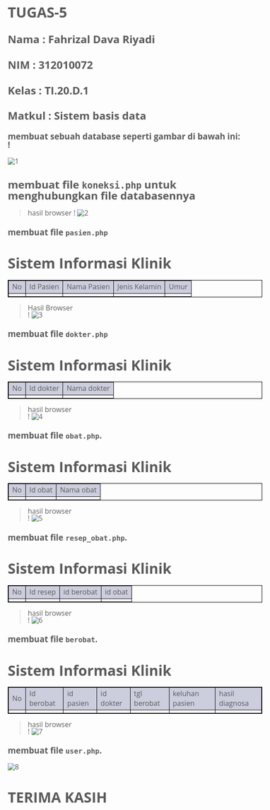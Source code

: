 
# TUGAS-5
## Nama : Fahrizal Dava Riyadi
## NIM : 312010072
## Kelas : TI.20.D.1
## Matkul : Sistem basis data

### membuat sebuah database seperti gambar di bawah ini:<br>!
![1](https://user-images.githubusercontent.com/101703423/170961823-7ff02092-8f94-4878-830a-3f4ed114aa10.jpeg)<br>

## membuat file `koneksi.php` untuk menghubungkan file databasennya

<?php
$host = "localhost";
$user = "admin_klinik";
$pass = "312010072";
$db = "klinik_312010072";

$conn = mysqli_connect($host, $user, $pass, $db);
if ($conn == false)
{
    echo "Koneksi ke server gagal.";
    die();
} else echo "Koneksi berhasil";
?>

> hasil browser !
> ![2](https://user-images.githubusercontent.com/101703423/170961829-46cb9532-bddb-468e-aec4-aba30be9a611.png)<br>

### membuat file `pasien.php`

<!DOCTYPE html>
<html>
<head>
    <title>Menampilkan Data Dari Database PHP </title>
    <style>
        table,tr,td {
            border: 1px solid black;
        }
        thead {
            background-color: #cccddd;
        }
    </style>
</head>
<body>
    <h1 style>Sistem Informasi Klinik</h1>
    <table>
        <thead>
            <tr>
                <td>No</td>
				<td>Id Pasien</td>
                <td>Nama Pasien</td>
                <td>Jenis Kelamin</td>
                <td>Umur</td>                
            </tr>
        </thead>
        <?php
        include "koneksi.php";
        $no = 1;
        $query = mysqli_query($conn, 'SELECT * FROM pasien');
        while ($data = mysqli_fetch_array($query)) {
        ?>
            <tr>
                <td><?php echo $no++ ?></td>
				<td><?php echo $data['id_pasien'] ?></td>
                <td><?php echo $data['nama_pasien'] ?></td>
                <td><?php echo $data['jenis_kelamin'] ?></td>
                <td><?php echo $data['umur'] ?></td>
            </tr>
        <?php } ?>
    </table>
</body>
<style css>
{
        margin: 0;
        padding: 0;
    }
    body {
        line-height:1;
        font-size:100%;
        font-family:'Open Sans', sans-serif;
        color:#5a5a5a;
    }
    #container {
        width: 980px;
        margin: 0 auto;
        box-shadow: 0 0 1em #cccccc;
    }
    /* header */
    header {
        padding: 20px;
    }
    header h1 {
        margin: 20px 10px;
        color: #b5b5b5;
    }
    </style>

> Hasil Browser <br>!
> ![3](https://user-images.githubusercontent.com/101703423/170964176-6adba8be-3d42-485b-89b4-ce9a0589558a.png) <br>

### membuat file `dokter.php`

<!DOCTYPE html>
<html>
<head>
    <title>Menampilkan Data Dari Database PHP </title>
    <style>
        table,tr,td {
            border: 1px solid black;
        }
        thead {
            background-color: #cccddd;
        }
    </style>
</head>
<body>
    <h1 style>Sistem Informasi Klinik</h1>
    <table>
        <thead>
            <tr>
                <td>No</td>
				<td>Id dokter</td>
                <td>Nama dokter</td>                
            </tr>
        </thead>
        <?php
        include "koneksi.php";
        $no = 1;
        $query = mysqli_query($conn, 'SELECT * FROM dokter');
        while ($data = mysqli_fetch_array($query)) {
        ?>
            <tr>
                <td><?php echo $no++ ?></td>
				<td><?php echo $data['id_dokter'] ?></td>
                <td><?php echo $data['nama_dokter'] ?></td>
            </tr>
        <?php } ?>
    </table>
</body>

> hasil browser <br>!
  ![4](https://user-images.githubusercontent.com/101703423/170964185-ef5b47c0-29fd-4970-8b0f-a9f3e25bf6ce.png) <br>

### membuat file `obat.php`.

<!DOCTYPE html>
<html>
<head>
    <title>Menampilkan Data Dari Database PHP </title>
    <style>
        table,tr,td {
            border: 1px solid black;
        }
        thead {
            background-color: #cccddd;
        }
    </style>
</head>
<body>
    <h1 style>Sistem Informasi Klinik</h1>
    <table>
        <thead>
            <tr>
                <td>No</td>
				<td>Id obat</td>
                <td>Nama obat</td>              
            </tr>
        </thead>
        <?php
        include "koneksi.php";
        $no = 1;
        $query = mysqli_query($conn, 'SELECT * FROM obat');
        while ($data = mysqli_fetch_array($query)) {
        ?>
            <tr>
                <td><?php echo $no++ ?></td>
				<td><?php echo $data['id_obat'] ?></td>
                <td><?php echo $data['nama_obat'] ?></td>
            </tr>
        <?php } ?>
    </table>
</body>

> hasil browser<br>!
  ![5](https://user-images.githubusercontent.com/101703423/170964188-58eb7eec-6233-4e98-821c-89d9416ae044.png) <br>

### membuat file `resep_obat.php`.

<!DOCTYPE html>
<html>
<head>
    <title>Menampilkan Data Dari Database PHP </title>
    <style>
        table,tr,td {
            border: 1px solid black;
        }
        thead {
            background-color: #cccddd;
        }
    </style>
</head>
<body>
    <h1 style>Sistem Informasi Klinik</h1>
    <table>
        <thead>
            <tr>
                <td>No</td>
				<td>Id resep</td>
                <td>id berobat</td>  
                <td>id obat</td>                
            </tr>
        </thead>
        <?php
        include "koneksi.php";
        $no = 1;
        $query = mysqli_query($conn, 'SELECT * FROM resep_obat');
        while ($data = mysqli_fetch_array($query)) {
        ?>
            <tr>
                <td><?php echo $no++ ?></td>
				<td><?php echo $data['id_resep'] ?></td>
                <td><?php echo $data['id_berobat'] ?></td>
                <td><?php echo $data['id_obat'] ?></td>
            </tr>
        <?php } ?>
    </table>
</body>

> hasil browser<br> !
  ![6](https://user-images.githubusercontent.com/101703423/170964192-fed1b4e4-f7a2-45b8-991c-60e0ee4dbd49.png) <br>

### membuat file `berobat`.

<!DOCTYPE html>
<html>
<head>
    <title>Menampilkan Data Dari Database PHP </title>
    <style>
        table,tr,td {
            border: 1px solid black;
        }
        thead {
            background-color: #cccddd;
        }
    </style>
</head>
<body>
    <h1 style>Sistem Informasi Klinik</h1>
    <table>
        <thead>
            <tr>
                <td>No</td>
				<td>Id berobat</td>
                <td>id pasien</td>
                <td>id dokter</td>
                <td>tgl berobat</td>
                <td>keluhan pasien</td>
                <td>hasil diagnosa</td>             
            </tr>
        </thead>
        <?php
        include "koneksi.php";
        $no = 1;
        $query = mysqli_query($conn, 'SELECT * FROM berobat');
        while ($data = mysqli_fetch_array($query)) {
        ?>
            <tr>
                <td><?php echo $no++ ?></td>
				<td><?php echo $data['id_berobat'] ?></td>
                <td><?php echo $data['id_pasien'] ?></td>
                <td><?php echo $data['id_dokter'] ?></td>
                <td><?php echo $data['tgl_berobat'] ?></td>
                <td><?php echo $data['keluhan_pasien'] ?></td>
                <td><?php echo $data['hasil_diagnosa'] ?></td>
            </tr>
        <?php } ?>
    </table>
</body>

> hasil browser<br>!
  ![7](https://user-images.githubusercontent.com/101703423/170964196-44471e06-c445-41fc-916c-6568ee66729e.png) <br>

### membuat file `user.php`.
![8](https://user-images.githubusercontent.com/101703423/170964203-46aa4e01-c976-46a0-bd4d-3978cf3c2a1d.png) <br>

<h1>TERIMA KASIH</h1>
